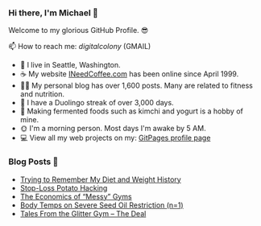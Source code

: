 ### Hi there, I'm Michael 👋

Welcome to my glorious GitHub Profile. 😎

📫 How to reach me: _digitalcolony_ (GMAIL)

- 🌳 I live in Seattle, Washington.
- ☕ My website [INeedCoffee.com](https://ineedcoffee.com) has been online since April 1999.
- 💪🏼 My personal blog has over 1,600 posts. Many are related to fitness and nutrition.
- 🍎 I have a Duolingo streak of over 3,000 days.
- 🥕 Making fermented foods such as kimchi and yogurt is a hobby of mine.
- 🌞 I'm a morning person. Most days I'm awake by 5 AM.
- 💻 View all my web projects on my: [GitPages profile page](https://digitalcolony.github.io/)

### Blog Posts 📝

<!-- BLOG-POST-LIST:START -->
- [Trying to Remember My Diet and Weight History](https://criticalmas.org/2024/09/trying-to-remember-my-diet-and-weight-history/)
- [Stop-Loss Potato Hacking](https://criticalmas.org/2024/09/stop-loss-potato-hacking/)
- [The Economics of “Messy” Gyms](https://criticalmas.org/2024/08/the-economics-of-messy-gyms/)
- [Body Temps on Severe Seed Oil Restriction &lpar;n=1&rpar;](https://criticalmas.org/2024/08/body-temps-on-severe-seed-oil-restriction-n1/)
- [Tales From the Glitter Gym – The Deal](https://criticalmas.org/2024/08/tales-from-the-glitter-gym-the-deal/)
<!-- BLOG-POST-LIST:END -->
